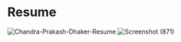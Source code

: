 # Resume

![Chandra-Prakash-Dhaker-Resume]()
![Screenshot (871)](https://user-images.githubusercontent.com/97527158/232284558-a7d484fa-913c-4f81-9a2f-595e2102a94a.png)
